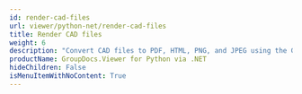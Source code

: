 ```yaml
---
id: render-cad-files
url: viewer/python-net/render-cad-files
title: Render CAD files
weight: 6
description: "Convert CAD files to PDF, HTML, PNG, and JPEG using the GroupDocs.Viewer Python API."
productName: GroupDocs.Viewer for Python via .NET
hideChildren: False
isMenuItemWithNoContent: True
---
```

